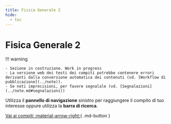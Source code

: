 ```yaml
---
title: Fisica Generale 2
hide:
  - toc
---
```


# Fisica Generale 2

!!! warning

    - Sezione in costruzione. Work in progress
    - La versione web dei testi dei compiti potrebbe contenere errori derivanti dalla conversione automatica dei contenuti (vd. [Workflow di pubblicazione](../note)).
    - Se noti imprecisioni, per favore segnalale (vd. [Segnalazioni](../note.md#segnalazioni))

Utilizza il **pannello di navigazione** sinistro per raggiungere il compito di tuo interesse oppure utilizza la **barra di ricerca**.

[Vai ai compiti :material-arrow-right:](2023-07-12-itinere.md){ .md-button }